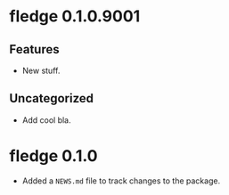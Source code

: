 <!-- NEWS.md is maintained by https://fledge.cynkra.com, contributors should not edit this file -->

# fledge 0.1.0.9001

## Features

- New stuff.

## Uncategorized

- Add cool bla.


# fledge 0.1.0

* Added a `NEWS.md` file to track changes to the package.
